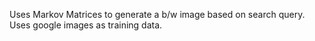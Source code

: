 Uses Markov Matrices to generate a b/w image based on search query. Uses google images as training data.
